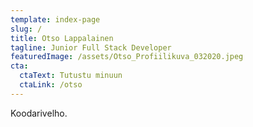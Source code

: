 ```yaml
---
template: index-page
slug: /
title: Otso Lappalainen
tagline: Junior Full Stack Developer
featuredImage: /assets/Otso_Profiilikuva_032020.jpeg
cta:
  ctaText: Tutustu minuun
  ctaLink: /otso
---
```

Koodarivelho.

